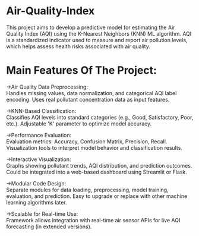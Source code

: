 # Air-Quality-Index
This project aims to develop a predictive model for estimating the Air Quality Index (AQI) using the K-Nearest Neighbors (KNN) ML algorithm. AQI is a standardized indicator used to measure and report air pollution levels, which helps assess health risks associated with air quality.

# Main Features Of The Project:
<b></b>->Air Quality Data Preprocessing:</b><br>
 Handles missing values, data normalization, and categorical AQI label encoding.
 Uses real pollutant concentration data as input features.

<b></b>->KNN-Based Classification:</b><br>
 Classifies AQI levels into standard categories (e.g., Good, Satisfactory, Poor, etc.).
 Adjustable 'K' parameter to optimize model accuracy.

<b></b>->Performance Evaluation:</b><br>
 Evaluation metrics: Accuracy, Confusion Matrix, Precision, Recall.
 Visualization tools to interpret model behavior and classification results.

<b></b>->Interactive Visualization:</b><br>
 Graphs showing pollutant trends, AQI distribution, and prediction outcomes.
 Could be integrated into a web-based dashboard using Streamlit or Flask.

<b></b>->Modular Code Design:</b><br>
 Separate modules for data loading, preprocessing, model training, evaluation, and prediction.
 Easy to upgrade or replace with other machine learning algorithms later.

<b></b>->Scalable for Real-time Use:</b><br>
 Framework allows integration with real-time air sensor APIs for live AQI forecasting (in extended versions).
